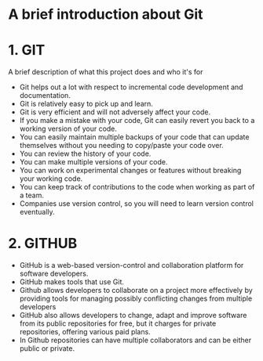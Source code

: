 # A brief introduction about Git


# 1. GIT
A brief description of what this project does and who it's for

* Git helps out a lot with respect to incremental code development and documentation.
* Git is relatively easy to pick up and learn.
* Git is very efficient and will not adversely affect your code.
* If you make a mistake with your code, Git can easily revert you back to a working version of your code.
* You can easily maintain multiple backups of your code that can update themselves without you needing to copy/paste your code over.
* You can review the history of your code.
* You can make multiple versions of your code.
* You can work on experimental changes or features without breaking your working code.
* You can keep track of contributions to the code when working as part of a team.
* Companies use version control, so you will need to learn version control eventually.


# 2. GITHUB

* GitHub is a web-based version-control and collaboration platform for software developers.
* GitHub makes tools that use Git.
* Github allows developers to collaborate on a project more effectively by providing tools for managing possibly conflicting changes from multiple developers
* GitHub also allows developers to change, adapt and improve software from its public repositories for free, but it charges for private repositories, offering various paid plans.
*  In Github repositories can have multiple collaborators and can be either public or private.
